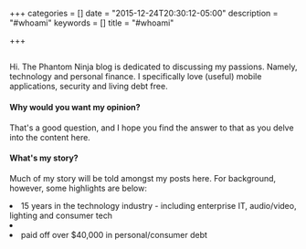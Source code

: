 +++
categories = []
date = "2015-12-24T20:30:12-05:00"
description = "#whoami"
keywords = []
title = "#whoami"

+++

## 

Hi. The Phantom Ninja blog is dedicated to discussing my passions. Namely, technology and personal finance. I specifically love (useful) mobile applications, security and living debt free. 

#### Why would you want my opinion? 

That's a good question, and I hope you find the answer to that as you delve into the content here.

#### What's my story?

Much of my story will be told amongst my posts here. For background, however, some highlights are below:

<li> 15 years in the technology industry - including enterprise IT, audio/video, lighting and consumer tech
<li> 
<li> paid off over $40,000 in personal/consumer debt
